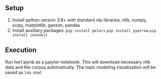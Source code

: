 ## Setup
1. Install python version 3.8+ with standard nlp libraries, nltk, numpy, scipy, matplotlib, gensim, pandas
2. Install auxiliary packages:
  `pip install polars`
  `pip install pyarrow`
  `pip install convokit`
## Execution
Run hw1.ipynb as a jupyter notebook. This will download necessary nltk data and the corpus automatically. The topic modeling visualization will be saved as `lda.html`

